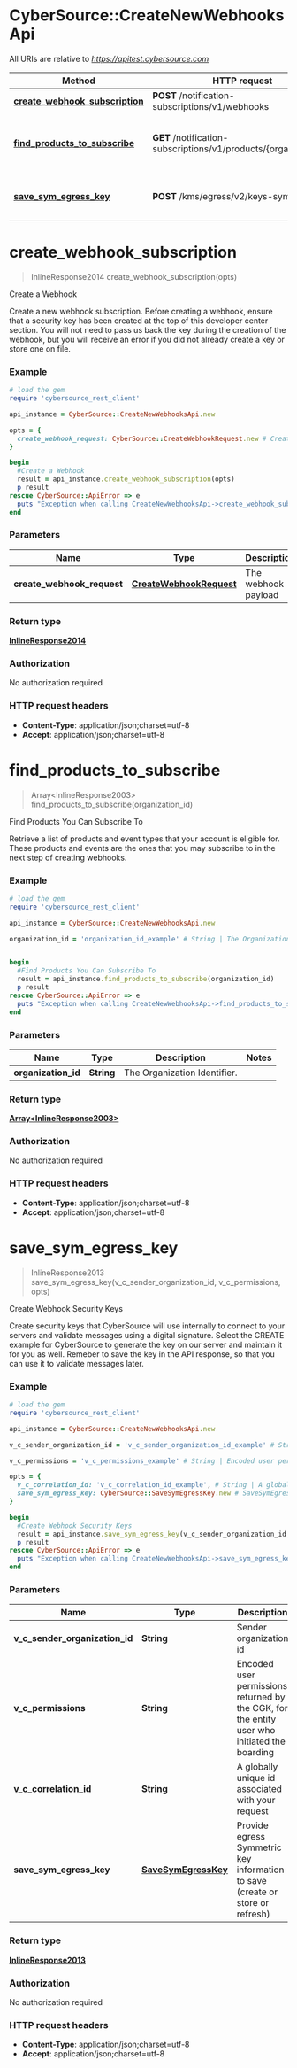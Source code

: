 # CyberSource::CreateNewWebhooksApi

All URIs are relative to *https://apitest.cybersource.com*

Method | HTTP request | Description
------------- | ------------- | -------------
[**create_webhook_subscription**](CreateNewWebhooksApi.md#create_webhook_subscription) | **POST** /notification-subscriptions/v1/webhooks | Create a Webhook
[**find_products_to_subscribe**](CreateNewWebhooksApi.md#find_products_to_subscribe) | **GET** /notification-subscriptions/v1/products/{organizationId} | Find Products You Can Subscribe To
[**save_sym_egress_key**](CreateNewWebhooksApi.md#save_sym_egress_key) | **POST** /kms/egress/v2/keys-sym | Create Webhook Security Keys


# **create_webhook_subscription**
> InlineResponse2014 create_webhook_subscription(opts)

Create a Webhook

Create a new webhook subscription. Before creating a webhook, ensure that a security key has been created at the top of this developer center section. You will not need to pass us back the key during the creation of the webhook, but you will receive an error if you did not already create a key or store one on file. 

### Example
```ruby
# load the gem
require 'cybersource_rest_client'

api_instance = CyberSource::CreateNewWebhooksApi.new

opts = { 
  create_webhook_request: CyberSource::CreateWebhookRequest.new # CreateWebhookRequest | The webhook payload
}

begin
  #Create a Webhook
  result = api_instance.create_webhook_subscription(opts)
  p result
rescue CyberSource::ApiError => e
  puts "Exception when calling CreateNewWebhooksApi->create_webhook_subscription: #{e}"
end
```

### Parameters

Name | Type | Description  | Notes
------------- | ------------- | ------------- | -------------
 **create_webhook_request** | [**CreateWebhookRequest**](CreateWebhookRequest.md)| The webhook payload | [optional] 

### Return type

[**InlineResponse2014**](InlineResponse2014.md)

### Authorization

No authorization required

### HTTP request headers

 - **Content-Type**: application/json;charset=utf-8
 - **Accept**: application/json;charset=utf-8



# **find_products_to_subscribe**
> Array&lt;InlineResponse2003&gt; find_products_to_subscribe(organization_id)

Find Products You Can Subscribe To

Retrieve a list of products and event types that your account is eligible for. These products and events are the ones that you may subscribe to in the next step of creating webhooks.

### Example
```ruby
# load the gem
require 'cybersource_rest_client'

api_instance = CyberSource::CreateNewWebhooksApi.new

organization_id = 'organization_id_example' # String | The Organization Identifier.


begin
  #Find Products You Can Subscribe To
  result = api_instance.find_products_to_subscribe(organization_id)
  p result
rescue CyberSource::ApiError => e
  puts "Exception when calling CreateNewWebhooksApi->find_products_to_subscribe: #{e}"
end
```

### Parameters

Name | Type | Description  | Notes
------------- | ------------- | ------------- | -------------
 **organization_id** | **String**| The Organization Identifier. | 

### Return type

[**Array&lt;InlineResponse2003&gt;**](InlineResponse2003.md)

### Authorization

No authorization required

### HTTP request headers

 - **Content-Type**: application/json;charset=utf-8
 - **Accept**: application/json;charset=utf-8



# **save_sym_egress_key**
> InlineResponse2013 save_sym_egress_key(v_c_sender_organization_id, v_c_permissions, opts)

Create Webhook Security Keys

Create security keys that CyberSource will use internally to connect to your servers and validate messages using a digital signature.  Select the CREATE example for CyberSource to generate the key on our server and maintain it for you as well. Remeber to save the key in the API response, so that you can use it to validate messages later. 

### Example
```ruby
# load the gem
require 'cybersource_rest_client'

api_instance = CyberSource::CreateNewWebhooksApi.new

v_c_sender_organization_id = 'v_c_sender_organization_id_example' # String | Sender organization id

v_c_permissions = 'v_c_permissions_example' # String | Encoded user permissions returned by the CGK, for the entity user who initiated the boarding

opts = { 
  v_c_correlation_id: 'v_c_correlation_id_example', # String | A globally unique id associated with your request
  save_sym_egress_key: CyberSource::SaveSymEgressKey.new # SaveSymEgressKey | Provide egress Symmetric key information to save (create or store or refresh)
}

begin
  #Create Webhook Security Keys
  result = api_instance.save_sym_egress_key(v_c_sender_organization_id, v_c_permissions, opts)
  p result
rescue CyberSource::ApiError => e
  puts "Exception when calling CreateNewWebhooksApi->save_sym_egress_key: #{e}"
end
```

### Parameters

Name | Type | Description  | Notes
------------- | ------------- | ------------- | -------------
 **v_c_sender_organization_id** | **String**| Sender organization id | 
 **v_c_permissions** | **String**| Encoded user permissions returned by the CGK, for the entity user who initiated the boarding | 
 **v_c_correlation_id** | **String**| A globally unique id associated with your request | [optional] 
 **save_sym_egress_key** | [**SaveSymEgressKey**](SaveSymEgressKey.md)| Provide egress Symmetric key information to save (create or store or refresh) | [optional] 

### Return type

[**InlineResponse2013**](InlineResponse2013.md)

### Authorization

No authorization required

### HTTP request headers

 - **Content-Type**: application/json;charset=utf-8
 - **Accept**: application/json;charset=utf-8



